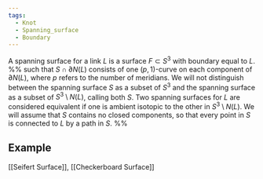 ```yaml
---
tags:
  - Knot
  - Spanning_surface
  - Boundary
---
```


A spanning surface for a link $L$ is a surface $F \subset S^{3}$ with boundary equal to $L$.
%% such that $S \cap \partial N(L)$ consists of one $(p, 1)$-curve on each component of $\partial N(L)$, where $p$ refers to the number of meridians. We will not distinguish between the spanning surface $S$ as a subset of $S^3$ and the spanning surface as a subset of $S^3 \setminus N(L)$, calling both $S$. Two spanning surfaces for $L$ are considered equivalent if one is ambient isotopic to the other in $S^3\setminus N(L)$. We will assume that $S$ contains no closed components, so that every point in $S$ is connected to $L$ by a path in $S$. %%

## Example
[[Seifert Surface]], [[Checkerboard Surface]]
